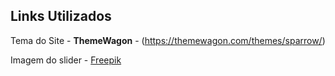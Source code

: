 
## Links Utilizados

Tema do Site - **ThemeWagon** - (https://themewagon.com/themes/sparrow/) 

Imagem do slider -  <a href="https://br.freepik.com/fotos-gratis/renderizacao-3d-de-fundo-de-textura-hexagonal_66626566.htm#query=bee%20hive%20background&position=27&from_view=search&track=ais">Freepik</a>



